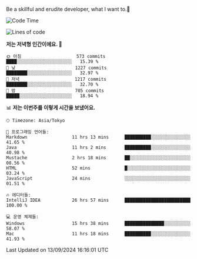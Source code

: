 Be a skillful and erudite developer, what I want to.👶

<!--START_SECTION:waka-->
![Code Time](http://img.shields.io/badge/Code%20Time-1%2C268%20hrs%2022%20mins-blue)

![Lines of code](https://img.shields.io/badge/%EC%A0%80%EB%8A%94%20%EC%97%AC%ED%83%9C%EA%B9%8C%EC%A7%80%20-2.9%20million%20%EC%A4%84%EC%9D%98%20%EC%BD%94%EB%93%9C%EB%A5%BC%20%EC%9E%91%EC%84%B1%ED%96%88%EC%96%B4%EC%9A%94.-blue)

**저는 저녁형 인간이에요. 🦉** 

```text
🌞 아침                     573 commits         ████░░░░░░░░░░░░░░░░░░░░░   15.39 % 
🌆 낮　                     1227 commits        ████████░░░░░░░░░░░░░░░░░   32.97 % 
🌃 저녁                     1217 commits        ████████░░░░░░░░░░░░░░░░░   32.70 % 
🌙 밤　                     705 commits         █████░░░░░░░░░░░░░░░░░░░░   18.94 % 
```


📊 **저는 이번주를 이렇게 시간을 보냈어요.** 

```text
🕑︎ Timezone: Asia/Tokyo

💬 프로그래밍 언어들: 
Markdown                 11 hrs 13 mins      ██████████░░░░░░░░░░░░░░░   41.65 % 
Java                     11 hrs 2 mins       ██████████░░░░░░░░░░░░░░░   40.98 % 
Mustache                 2 hrs 18 mins       ██░░░░░░░░░░░░░░░░░░░░░░░   08.56 % 
HTML                     52 mins             █░░░░░░░░░░░░░░░░░░░░░░░░   03.24 % 
JavaScript               24 mins             ░░░░░░░░░░░░░░░░░░░░░░░░░   01.51 % 

🔥 에디터들: 
IntelliJ IDEA            26 hrs 57 mins      █████████████████████████   100.00 % 

💻 운영 체제들: 
Windows                  15 hrs 38 mins      ███████████████░░░░░░░░░░   58.07 % 
Mac                      11 hrs 18 mins      ██████████░░░░░░░░░░░░░░░   41.93 % 
```


 Last Updated on 13/09/2024 16:16:01 UTC
<!--END_SECTION:waka-->
